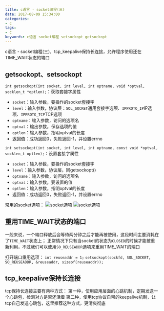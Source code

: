 ```yaml
---
title: c语言 - socket编程(三)
date: 2017-08-09 15:34:00
categories:
- c
tags:
- c
keywords: c语言 socket编程 setsockopt getsockopt
---
```


> 
c语言 - socket编程(三)，tcp_keepalive保持长连接，允许程序使用还在TIME_WAIT状态的端口

<!-- more -->

## getsockopt、setsockopt
`int getsockopt(int socket, int level, int optname, void *optval, socklen_t *optlen);`：获取套接字属性
- `socket`：输入参数，要操作的socket套接字
- `level`：输入参数，协议层：`SOL_SOCKET`通用套接字选项、`IPPROTO_IP`IP选项、`IPPROTO_TCP`TCP选项
- `optname`：输入参数，访问的选项名
- `optval`：输出参数，保存选项的值
- `optlen`：输入参数，指明optval的长度
- 返回值：成功返回0，失败返回-1，并设置errno

`int setsockopt(int socket, int level, int optname, const void *optval, socklen_t optlen);`：设置套接字属性
- `socket`：输入参数，要操作的socket套接字
- `level`：输入参数，协议层，同getsockopt()
- `optname`：输入参数，访问的选项名
- `optval`：输入参数，要设置的值
- `optlen`：输入参数，指明optval的长度
- 返回值：成功返回0，失败返回-1，并设置errno

常用的socket选项：
![socket选项](/images/sockopt_1.jpg)
![socket选项](/images/sockopt_2.jpg)

## 重用TIME_WAIT状态的端口
一般来说，一个端口释放后会等待两分钟之后才能再被使用，这段时间主要消耗在了`TIME_WAIT`状态上；
正常情况下只有当socket的状态为`CLOSED`的时候才能被重新利用，不过我们可以使用`SO_REUSEADDR`选项来重用TIME_WAIT的端口

打开端口重用选项：
`int reuseaddr = 1;`
`setsockopt(sockfd, SOL_SOCKET, SO_REUSEADDR, &reuseaddr, sizeof(reuseaddr));`

## tcp_keepalive保持长连接
tcp保持长连接主要有两种方式：
第一种，使用应用层面的心跳机制，定期发送一个心跳包，检测对方是否还活着
第二种，使用tcp协议自带的keepalive机制，让tcp自己发送心跳包，这里推荐这种方式，更清爽彻底
<pre><code class="language-c line-numbers"><script type="text/plain">// 打开tcp keepalive选项
int keepalive = 1;
if(setsockopt(conn, SOL_SOCKET, SO_KEEPALIVE, &keepalive, sizeof(keepalive)) < 0 || setsockopt(server_fd, SOL_SOCKET, SO_KEEPALIVE, &keepalive, sizeof(keepalive)) < 0){
    perror("\033[1;35m[WARNING]\033[0m setsockopt_keepalive");
}

// 设置空闲时长(即多久不收发数据就开始触发心跳机制，发送心跳包)
int idle = 30;
if(setsockopt(conn, SOL_TCP, TCP_KEEPIDLE, &idle, sizeof(idle)) < 0 || setsockopt(server_fd, SOL_TCP, TCP_KEEPIDLE, &idle, sizeof(idle)) < 0){
    perror("\033[1;35m[WARNING]\033[0m setsockopt_keepidle");
}

// 设置心跳包发送时间间隔(即两个心跳包之间的发送时间间隔)
int interval = 60;
if(setsockopt(conn, SOL_TCP, TCP_KEEPINTVL, &interval, sizeof(interval)) < 0 || setsockopt(server_fd, SOL_TCP, TCP_KEEPINTVL, &interval, sizeof(interval)) < 0){
    perror("\033[1;35m[WARNING]\033[0m setsockopt_keepintvl");
}

// 设置允许探测失败的最大次数(即连续3次探测失败，说明对方已断开连接)
int cnt = 3;
if(setsockopt(conn, SOL_TCP, TCP_KEEPCNT, &cnt, sizeof(cnt)) < 0 || setsockopt(server_fd, SOL_TCP, TCP_KEEPCNT, &cnt, sizeof(cnt)) < 0){
    perror("\033[1;35m[WARNING]\033[0m setsockopt_keepcnt");
}
</script></code></pre>
